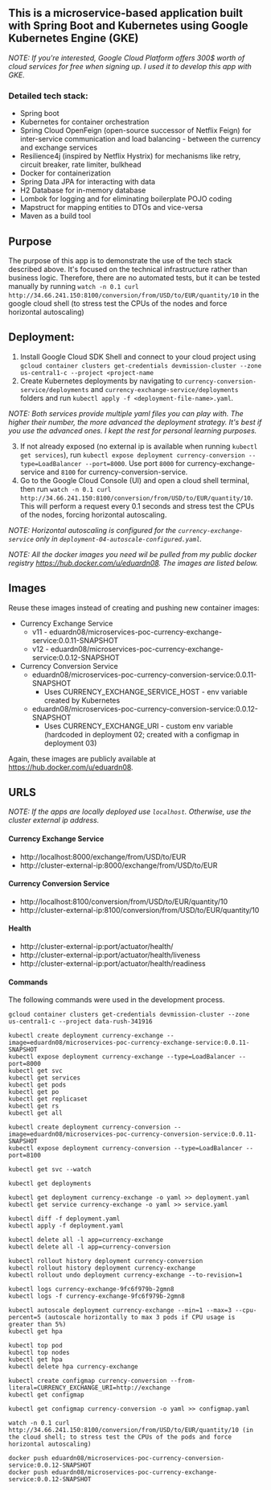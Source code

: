 ## This is a microservice-based application built with Spring Boot and Kubernetes using Google Kubernetes Engine (GKE)

_NOTE: If you're interested, Google Cloud Platform offers 300$ worth of cloud services for free when signing up. I used it to develop this app with GKE._

### Detailed tech stack:
- Spring boot
- Kubernetes for container orchestration
- Spring Cloud OpenFeign (open-source successor of Netflix Feign) for inter-service communication and load balancing - between the currency and exchange services
- Resilience4j (inspired by Netflix Hystrix) for mechanisms like retry, circuit breaker, rate limiter, bulkhead
- Docker for containerization
- Spring Data JPA for interacting with data
- H2 Database for in-memory database
- Lombok for logging and for eliminating boilerplate POJO coding
- Mapstruct for mapping entities to DTOs and vice-versa
- Maven as a build tool

## Purpose
The purpose of this app is to demonstrate the use of the tech stack described above. It's focused on the
technical infrastructure rather than business logic. Therefore, there are no automated tests, but it can be tested manually
by running `watch -n 0.1 curl http://34.66.241.150:8100/conversion/from/USD/to/EUR/quantity/10` in the google cloud shell (to stress test the CPUs of the nodes and force horizontal autoscaling)

## Deployment:
1. Install Google Cloud SDK Shell and connect to your cloud project using `gcloud container clusters get-credentials devmission-cluster --zone us-central1-c --project <project-name`
2. Create Kubernetes deployments by navigating to `currency-conversion-service/deployments` and `currency-exchange-service/deployments` folders and run `kubectl apply -f <deployment-file-name>.yaml`. 

_NOTE: Both services provide multiple yaml files you can play with. The higher their number, the more advanced the deployment strategy. It's best if you use the advanced ones. I kept the rest for personal learning purposes._

3. If not already exposed (no external ip is available when running `kubectl get services`), run `kubectl expose deployment currency-conversion --type=LoadBalancer --port=8000`. Use port `8000` for currency-exchange-service
and `8100` for currency-conversion-service.
4. Go to the Google Cloud Console (UI) and open a cloud shell terminal, then run `watch -n 0.1 curl http://34.66.241.150:8100/conversion/from/USD/to/EUR/quantity/10`. This will perform a request every 0.1 seconds and stress test the CPUs of the nodes, forcing horizontal autoscaling.

_NOTE: Horizontal autoscaling is configured for the `currency-exchange-service` only in `deployment-04-autoscale-configured.yaml`._

_NOTE: All the docker images you need wil be pulled from my public docker registry https://hub.docker.com/u/eduardn08. The images are listed below._

## Images

Reuse these images instead of creating and pushing new container images:

- Currency Exchange Service 
  - v11 - eduardn08/microservices-poc-currency-exchange-service:0.0.11-SNAPSHOT
  - v12 - eduardn08/microservices-poc-currency-exchange-service:0.0.12-SNAPSHOT
- Currency Conversion Service
    - eduardn08/microservices-poc-currency-conversion-service:0.0.11-SNAPSHOT
      - Uses CURRENCY_EXCHANGE_SERVICE_HOST - env variable created by Kubernetes
    - eduardn08/microservices-poc-currency-conversion-service:0.0.12-SNAPSHOT
      - Uses CURRENCY_EXCHANGE_URI - custom env variable (hardcoded in deployment 02; created with a configmap in deployment 03)
      
Again, these images are publicly available at https://hub.docker.com/u/eduardn08.

## URLS

_NOTE: If the apps are locally deployed use `localhost`. Otherwise, use the cluster external ip address._

#### Currency Exchange Service
- http://localhost:8000/exchange/from/USD/to/EUR
- http://cluster-external-ip:8000/exchange/from/USD/to/EUR


#### Currency Conversion Service
- http://localhost:8100/conversion/from/USD/to/EUR/quantity/10
- http://cluster-external-ip:8100/conversion/from/USD/to/EUR/quantity/10

#### Health
- http://cluster-external-ip:port/actuator/health/
- http://cluster-external-ip:port/actuator/health/liveness
- http://cluster-external-ip:port/actuator/health/readiness

#### Commands

The following commands were used in the development process.

```
gcloud container clusters get-credentials devmission-cluster --zone us-central1-c --project data-rush-341916

kubectl create deployment currency-exchange --image=eduardn08/microservices-poc-currency-exchange-service:0.0.11-SNAPSHOT
kubectl expose deployment currency-exchange --type=LoadBalancer --port=8000
kubectl get svc
kubectl get services
kubectl get pods
kubectl get po
kubectl get replicaset
kubectl get rs
kubectl get all

kubectl create deployment currency-conversion --image=eduardn08/microservices-poc-currency-conversion-service:0.0.11-SNAPSHOT
kubectl expose deployment currency-conversion --type=LoadBalancer --port=8100

kubectl get svc --watch

kubectl get deployments

kubectl get deployment currency-exchange -o yaml >> deployment.yaml 
kubectl get service currency-exchange -o yaml >> service.yaml 

kubectl diff -f deployment.yaml
kubectl apply -f deployment.yaml

kubectl delete all -l app=currency-exchange
kubectl delete all -l app=currency-conversion

kubectl rollout history deployment currency-conversion
kubectl rollout history deployment currency-exchange
kubectl rollout undo deployment currency-exchange --to-revision=1

kubectl logs currency-exchange-9fc6f979b-2gmn8
kubectl logs -f currency-exchange-9fc6f979b-2gmn8 

kubectl autoscale deployment currency-exchange --min=1 --max=3 --cpu-percent=5 (autoscale horizontally to max 3 pods if CPU usage is greater than 5%)
kubectl get hpa

kubectl top pod
kubectl top nodes
kubectl get hpa
kubectl delete hpa currency-exchange

kubectl create configmap currency-conversion --from-literal=CURRENCY_EXCHANGE_URI=http://exchange
kubectl get configmap

kubectl get configmap currency-conversion -o yaml >> configmap.yaml

watch -n 0.1 curl http://34.66.241.150:8100/conversion/from/USD/to/EUR/quantity/10 (in the cloud shell; to stress test the CPUs of the pods and force horizontal autoscaling)

docker push eduardn08/microservices-poc-currency-conversion-service:0.0.12-SNAPSHOT
docker push eduardn08/microservices-poc-currency-exchange-service:0.0.12-SNAPSHOT
```
